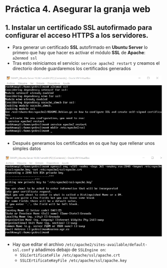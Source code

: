 
# Práctica 4. Asegurar la granja web

## 1. Instalar un certificado SSL autofirmado para configurar el acceso HTTPS a los servidores.

- Para generar un certificado **SSL** autofirmado en **Ubuntu Server** lo primero que hay que hacer es activar el módulo **SSL** de **Apache**: `a2enmod ssl`
- Tras esto reiniciamos el servicio: `service apache2 restart` y creamos el directorio donde guardaremos los certificados generados

![img](https://github.com/pedrolimon/SWAP1617/blob/master/Practica4/a2enmod.png)

- Después generamos los certificados en os que hay que rellenar unos simples datos

![img](https://github.com/pedrolimon/SWAP1617/blob/master/Practica4/openssl.png)

- Hay que editar el archivo `/etc/apache2/sites-available/default-ssl.conf` y añadimos debajo de `SSLEngine on`: 
    - `SSLCertificateFile /etc/apache/ssl/apache.crt`
    - `SSLCErtificateKeyFile /etc/apache/ssl/apache.key`
